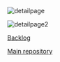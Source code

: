 ![detailpage](https://github.com/sannevanseeventer/wogo/assets/112857444/bef34906-9734-42a2-ba87-1d9266f9721a)

![detailpage2](https://github.com/sannevanseeventer/wogo/assets/112857444/0360856f-f564-4446-a658-09055efe0108)

[Backlog](https://github.com/orgs/fdnd-agency/projects/29/views/1)

[Main repository]([https://www.wogoamsterdam.com](https://github.com/mcphendriks/wogo))

